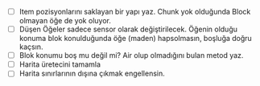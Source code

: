 
- [ ] Item pozisyonlarını saklayan bir yapı yaz. Chunk yok olduğunda Block olmayan öğe de yok oluyor.
- [ ] Düşen Öğeler sadece sensor olarak değiştirilecek. Öğenin olduğu konuma blok konulduğunda öğe (maden) hapsolmasın, boşluğa doğru kaçsın.
- [ ] Blok konumu boş mu değil mi? Air olup olmadığını bulan metod yaz.
- [ ] Harita üretecini tamamla
- [ ] Harita sınırlarının dışına çıkmak engellensin.